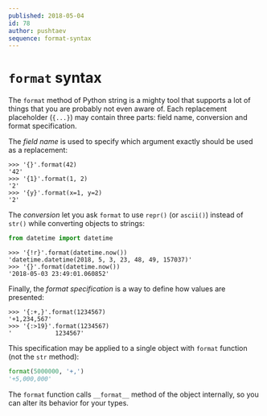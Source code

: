 ```yaml
---
published: 2018-05-04
id: 78
author: pushtaev
sequence: format-syntax
---
```


# `format` syntax

The `format` method of Python string is a mighty tool that supports a lot of things that you are probably not even aware of.
Each replacement placeholder (`{...}`) may contain three parts: field name, conversion and format specification.

The *field name* is used to specify which argument exactly should be used as a replacement:

```python-interactive
>>> '{}'.format(42)
'42'
>>> '{1}'.format(1, 2)
'2'
>>> '{y}'.format(x=1, y=2)
'2'
```

The *conversion* let you ask `format` to use `repr()` (or `ascii()`) instead of `str()` while converting objects to strings:

```python {hide}
from datetime import datetime
```

```python-interactive {python-interactive-no-check} {continue}
>>> '{!r}'.format(datetime.now())
'datetime.datetime(2018, 5, 3, 23, 48, 49, 157037)'
>>> '{}'.format(datetime.now())
'2018-05-03 23:49:01.060852'
```

Finally, the *format specification* is a way to define how values are presented:

```python-interactive
>>> '{:+,}'.format(1234567)
'+1,234,567'
>>> '{:>19}'.format(1234567)
'            1234567'
```

This specification may be applied to a single object with `format` function (not the `str` method):

```python
format(5000000, '+,')
'+5,000,000'
```

The `format` function calls `__format__` method of the object internally, so you can alter its behavior for your types.
